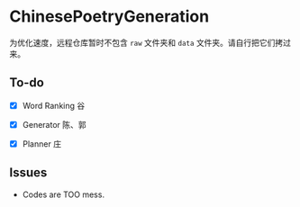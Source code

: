 # ChinesePoetryGeneration

为优化速度，远程仓库暂时不包含 `raw` 文件夹和 `data` 文件夹。请自行把它们拷过来。

## To-do

- [x] Word Ranking 谷
- [x] Generator 陈、郭
- [x] Planner 庄


## Issues

- Codes are TOO mess.
